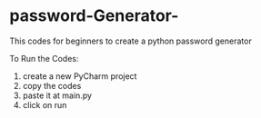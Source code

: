 # password-Generator-
This codes for beginners to create a python  password generator


To Run the Codes:

1) create a new PyCharm project 
2) copy the codes 
3) paste it at main.py
4) click on run
